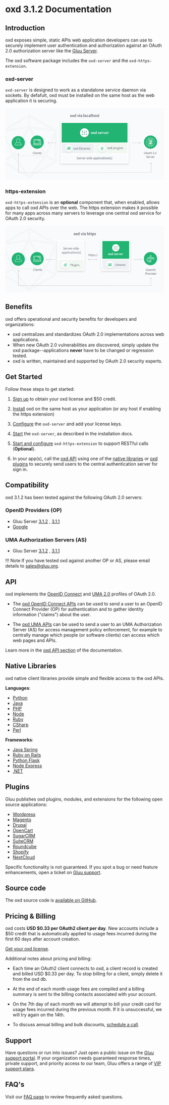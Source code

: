 # oxd 3.1.2 Documentation

## Introduction
oxd exposes simple, static APIs web application developers can use to securely implement user authentication and authorization against an OAuth 2.0 authorization server like the [Gluu Server](https://gluu.org/docs/ce).

The oxd software package includes the `oxd-server` and the `oxd-https-extension`. 

### oxd-server
`oxd-server` is designed to work as a standalone service daemon via sockets. By defafult, oxd must be installed on the same host as the web application it is securing. 

![oxd-local-architecture](./img/oxd-local.jpg) 


### https-extension
`oxd-https-extension` is an **optional** component that, when enabled, allows apps to call oxd APIs over the web. The https extension makes it possible for many apps across many servers to leverage one central oxd service for OAuth 2.0 security. 

![oxd-https-architecture](./img/oxd-https.jpg) 


## Benefits
oxd offers operational and security benefits for developers and organizations:

- oxd centralizes and standardizes OAuth 2.0 implementations across web applications. 
- When new OAuth 2.0 vulnerabilities are discovered, simply update the oxd package--applications **never** have to be changed or regression tested.   
- oxd is written, maintained and supported by OAuth 2.0 security experts.   

## Get Started

Follow these steps to get started:

1. [Sign up](https://oxd.gluu.org/account/register/) to obtain your oxd license and $50 credit.

1. [Install](./install/index.md) oxd on the same host as your application (or any host if enabling the https extension)

1. [Configure](./configuration/index.md) the `oxd-server` and add your license keys.           

1. [Start](./install/index.md) the `oxd-server`, as described in the installation docs. 

1. [Start and configure](./oxd-https/start.md) `oxd-https-extension` to support RESTful calls (**Optional**). 

1. In your app(s), call the [oxd API](#api) using one of the [native libraries](#native-libraries) or [oxd plugins](#plugins) to securely send users to the central authentication server for sign in. 

## Compatibility
oxd 3.1.2 has been tested against the following OAuth 2.0 servers:

### OpenID Providers (OP)
- Gluu Server [3.1.2](https://gluu.org/docs/ce/3.1.2) , [3.1.1](https://gluu.org/docs/ce/3.1.1)
- [Google](https://developers.google.com/identity/protocols/OpenIDConnect)       


### UMA Authorization Servers (AS)
- Gluu Server [3.1.2](https://gluu.org/docs/ce/3.1.2) , [3.1.1](https://gluu.org/docs/ce/3.1.1) 

!!! Note
    If you have tested oxd against another OP or AS, please email details to [sales@gluu.org](mailto:sales@gluu.org).


## API
oxd implements the [OpenID Connect](http://openid.net/specs/openid-connect-core-1_0.html) and [UMA 2.0](https://docs.kantarainitiative.org/uma/wg/oauth-uma-grant-2.0-05.html) profiles of OAuth 2.0. 

- The [oxd OpenID Connect APIs](./api/index.md#openid-connect-authentication) can be used to send a user to an OpenID Connect Provider (OP) for authentication and to gather identity information ("claims") about the user. 

- The [oxd UMA APIs](./api/index.md#uma-2-authorization) can be used to send a user to an UMA Authorization Server (AS) for access management policy enforcement, for example to centrally manage which people (or software clients) can access which web pages and APIs.   

Learn more in the [oxd API section](./api/index.md) of the documentation.  

## Native Libraries
oxd native client libraries provide simple and flexible access to the oxd APIs. 

**Languages**:        

- [Python](./libraries/languages/python/index.md)         
- [Java](./libraries/languages/java/index.md)         
- [PHP](./libraries/languages/php/index.md)         
- [Node](./libraries/languages/node/index.md)    
- [Ruby](./libraries/languages/ruby/index.md)      
- [CSharp](./libraries/languages/csharp/index.md)           
- [Perl](./libraries/languages/perl/index.md)      
 
**Frameworks**:           

- [Java Spring](./libraries/framework/spring/index.md)  
- [Ruby on Rails](./libraries/framework/rails/index.md)      
- [Python Flask](./libraries/framework/flask/index.md)        
- [Node Express](./libraries/framework/express/index.md)       
- [.NET](./libraries/framework/net/index.md)        


## Plugins

Gluu publishes oxd plugins, modules, and extensions for the following open source applications:    

- [Wordpress](./plugin/wordpress/index.md)      
- [Magento](./plugin/magento/index.md)       
- [Drupal](./plugin/drupal/index.md)       
- [OpenCart](./plugin/opencart/index.md)     
- [SugarCRM](./plugin/sugarcrm/index.md)       
- [SuiteCRM](./plugin/suitecrm/index.md)       
- [Roundcube](./plugin/roundcube/index.md)  
- [Shopify](./plugin/shopify/index.md)  
- [NextCloud](./plugin/nextcloud/index.md) 

Specific functionality is not guaranteed. If you spot a bug or need feature enhancements, open a ticket on [Gluu support](https://support.gluu.org).  

## Source code
The oxd source code is [available on GitHub](https://github.com/GluuFederation/oxd). 

## Pricing & Billing

oxd costs **USD $0.33 per OAuth2 client per day**. New accounts include a $50 credit that is automatically applied to usage fees incurred during the first 60 days after account creation. 

[Get your oxd license](https://oxd.gluu.org).

Additional notes about pricing and billing: 

- Each time an OAuth2 client connects to oxd, a client record is created and billed USD $0.33 per day. To stop billing for a client, simply delete it from the oxd db. 

- At the end of each month usage fees are compiled and a billing summary is sent to the billing contacts associated with your account.   

- On the 7th day of each month we will attempt to bill your credit card for usage fees incurred during the previous month. If it is unsuccessful, we will try again on the 14th. 

- To discuss annual billing and bulk discounts, [schedule a call](https://gluu.org/booking). 
   
## Support
Have questions or run into issues? Just open a public issue on the [Gluu support portal](https://support.gluu.org). If your organization needs guaranteed response times, private support, and priority access to our team, Gluu offers a range of [VIP support plans](https://gluu.org/pricing).  

## FAQ's

Visit our [FAQ page](./faq/index.md) to review frequently asked questions. 

